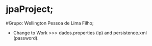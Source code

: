 # jpaProject; 
#Grupo: Wellington Pessoa de Lima Filho;

- Change to Work >>> dados.properties (ip) and persistence.xml (password).
